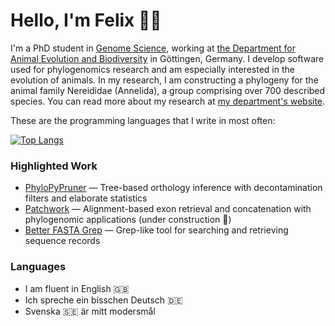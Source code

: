 # Hello, I'm Felix 👋🏻

I'm a PhD student in [Genome Science](https://www.uni-goettingen.de/de/556628.html), working at
[the Department for Animal Evolution and Biodiversity](https://github.com/Animal-Evolution-and-Biodiversity)
in Göttingen, Germany. I develop software used for phylogenomics research and am especially interested in the evolution of animals.
In my research, I am constructing a phylogeny for the animal family Nereididae (Annelida), a group comprising
over 700 described species. You can read more about my research at [my department's website](https://www.uni-goettingen.de/en/a+phylogenomic+analysis+of+nereididae+%28annelida%29/630219.html).

These are the programming languages that I write in most often:

[![Top Langs](https://github-readme-stats.vercel.app/api/top-langs/?username=fethalen&layout=compact)](https://github.com/fethalen)

### Highlighted Work

- [PhyloPyPruner](https://gitlab.com/fethalen/phylopypruner) — Tree-based orthology inference with decontamination filters and elaborate statistics
- [Patchwork](https://github.com/fethalen/Patchwork) — Alignment-based exon retrieval and concatenation with phylogenomic applications  (under construction 🚧)
- [Better FASTA Grep](https://github.com/fethalen/better_fasta_grep) — Grep-like tool for searching and retrieving sequence records

### Languages

- I am fluent in English 🇬🇧
- Ich spreche ein bisschen Deutsch 🇩🇪
- Svenska 🇸🇪 är mitt modersmål
